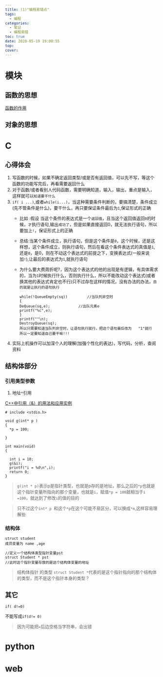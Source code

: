 ```yaml
---
title: (1)"编程易错点"
tags:
  - 编程
categories:
  - 笔记
  - 编程易错
toc: true
date: 2020-05-19 19:00:55
top:
cover:
---
```


# 模块

## 函数的思想

[函数的作用](https://blog.csdn.net/qq_43758178/article/details/101168976)
## 对象的思想

# C
## **心得体会**

1. 写函数的时候，如果不确定返回类型/或是否有返回值，可以先不写，等这个函数的功能写完后，再看需要返回什么
2. 对于函数/或者看别人代码函数，需要明确知道，输入，输出，重点是输入，这样就可以`知道要干什么`
3. `if( i ...)`,或者`while(i...)`，当这种需要条件判断的，要搞清楚，条件成立(先不管条件是什么)，要干什么，再只要保证条件最后为`1`,保证形式的正确
    - 比如 :假设 当这个条件的表达式是一个`返回值`，且当这个返回值返回`0`的时候，`才`执行语句,输出`成功了`，但是如果直接返回0，就无法执行语句，所以要加上`!`，保证形式上的正确
    - 总结:当某个条件成立，执行语句，但是这个条件是`0`，这个时候，还是这样想，这个条件成立，则执行语句，然后在看这个条件表达式的真值是`1`,还是`0`，是0，则在不动这个表达式的前提之下，变换表达式(一般来说加`!`),让最后的表达式为`1`,就执行语句
    - 为什么要大费周折呢?，因为这个表达式的他的出现是有逻辑，有具体需求的，当为`1`时候执行什么，否则执行什么，所以不能改动这个表达式(或者换其他的表达式肯定也不行)只不过存在这样的情况，没有办法的办法，`目的就是让执行的语句执行`

          while(!QueueEmpty(sq))         //当队列非空时
          {
          DeQueue(sq,e);             //出队元素e
          printf("%c",e);
          }
          printf(""\n);
          DestroyQueue(sq);   
          所以只需要知道当队列非空时，让语句执行就行，把这个语句最后改为   "1"就行
          所以一定要知道自己要干嘛!!!

4. 实际上机操作可以加深个人的理解(加强个性化的表达)，写代码，分析，查阅资料
## 结构体部分

### **引用类型参数**

1. 地址`*`引用

[C++中引用（&）的用法和应用实例](https://www.cnblogs.com/Mr-xu/archive/2012/08/07/2626973.html)

    # include <stdio.h>

    void g(int* p )
    {
      *p = 100;

    }

    int main(void)
    {

      int i = 10;
      g(&i);
      printf("i = %d\n",i);
      return 0;
    }

>`g(int * p)`表示p是指针类型，也就是p存的是地址，那么之后的`*p`也就是这个指针变量所指向的那个变量，也就是`i`，赋值`*p = 100`就相当于`i =100`，就达到了修改`i`的值的目的

>只不过这个`int* p `和这个`*p`在这个可能不易区分，可以换成`*m`,这样容易理解些

### **结构体**

    struct student  
    成员变量为 name ,age 

    //定义一个结构体类型指针变量pst
    struct Student * pst 
    //此时这个指针变量存放的是这个结构体变量的地址

>结构体指针 的类型 `struct Student *`代表的是这个指针指向的那个结构体的类型，而不是这个指针本身的类型？

## 其它

`if( d!=0)`

不能写成`if(d!= 0)`

>因为可能把`=`后边空格当字符串，会出错


# python


# web